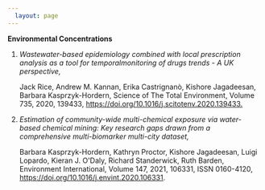 ```yaml
---
  layout: page
---
```


**Environmental Concentrations**

1.  *Wastewater-based epidemiology combined with local prescription analysis as a tool for temporalmonitoring of drugs trends - A UK perspective,*

    Jack Rice, Andrew M. Kannan, Erika Castrignanò, Kishore Jagadeesan, Barbara Kasprzyk-Hordern, Science of The Total Environment, Volume 735, 2020, 139433, <https://doi.org/10.1016/j.scitotenv.2020.139433.>

2.  *Estimation of community-wide multi-chemical exposure via water-based chemical mining: Key research gaps drawn from a comprehensive multi-biomarker multi-city dataset,*

    Barbara Kasprzyk-Hordern, Kathryn Proctor, Kishore Jagadeesan, Luigi Lopardo, Kieran J. O'Daly, Richard Standerwick, Ruth Barden, Environment International, Volume 147, 2021, 106331, ISSN 0160-4120, <https://doi.org/10.1016/j.envint.2020.106331>.
